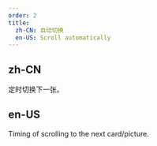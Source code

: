 ```yaml
---
order: 2
title:
  zh-CN: 自动切换
  en-US: Scroll automatically
---
```


## zh-CN
定时切换下一张。


## en-US
Timing of scrolling to the next card/picture.
